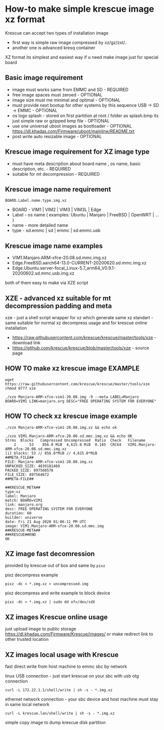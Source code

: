 # How-to make simple krescue image xz format

Krescue can accept two types of installation image

+ first way is simple raw image compressed by xz/gz/zst/..
+ another one is advanced kresq container

XZ format its simplest and easiest way if u need make image just for special board

## Basic image requirement

+ image must works same from EMMC and SD        - REQUIRED
+ free image spaces must zeroed	                - OPTIONAL
+ image size must me minimal and optimal        - OPTIONAL
+ must provide next bootup for other systems by
  this sequence USB -> SD -> EMMC               - OPTIONAL
+ os logo splash - stored on first partition 
  at root / folder as splash.bmp
  its just simple raw or gzipped bmp file       - OPTIONAL
+ use one universal uboot images as bootloader  - OPTIONAL
  https://dl.khadas.com/Firmware/uboot/mainline/README.txt
+ post write auto resizable image               - OPTIONAL

## Krescue image requirement for XZ image type

+ must have meta description	about
  board name , os name, basic description, etc. - REQUIRED
+ suitable for mt decompression                 - REQUIRED

## Krescue image name requirement

    BOARD.Label.name.type.img.xz

+ BOARD - VIM1 | VIM2 | VIM3 | VIM3L | Edge
+ Label - os name ( examples: Ubuntu | Manjaro | FreeBSD | OpenWRT | ... )
+ name  - more detailed name
+ type  - sd.emmc | sd | emmc | sd.emmc.usb

## Krescue image name examples

+ VIM1.Manjaro.ARM-xfce-20.08.sd.mmc.img.xz
+ Edge.FreeBSD.aarch64-13.0-CURRENT-20200620.sd.mmc.img.xz
+ Edge.Ubuntu.server-focal_Linux-5.7_arm64_V0.9.1-20200602.sd.mmc.usb.img.xz

both of them easy to make via XZE script

## XZE - advanced xz suitable for mt decompression padding and meta

xze - just a shell script wrapper for xz which generate same
xz standart - same suitable for normal xz decompress usage
and for krescue online installation

+ https://raw.githubusercontent.com/krescue/krescue/master/tools/xze - download link
+ https://github.com/krescue/krescue/blob/master/tools/xze - source page

## HOW TO make xz krescue image EXAMPLE

```
wget https://raw.githubusercontent.com/krescue/krescue/master/tools/xze
chmod 0777 xze

./xze Manjaro-ARM-xfce-vim1-20.08.img -9 --meta LABEL=Manjaro BOARD=VIM1 LINK=manjaro.org DESC="FREE OPERATING SYSTEM FOR EVERYONE"

```
## HOW TO check xz krescue image example


```
./xze Manjaro-ARM-xfce-vim1-20.08.img.xz && echo ok
```

```
./xze VIM1.Manjaro-ARM-xfce-20.08.sd.mmc.img.xz && echo OK
Strms  Blocks   Compressed Uncompressed  Ratio  Check   Filename
    2      53    856.0 MiB  4,615.0 MiB  0.185  CRC64   VIM1.Manjaro-ARM-xfce-20.08.sd.mmc.img.xz
[i] blocks: 53 // 856.0*MiB // 4,615.0*MiB
##META_FILE##
FILE: Manjaro-ARM-xfce-vim1-20.08.img.xz
UNPACKED_SIZE: 4839181469
PACKED_SIZE: 897560576
FILE_SIZE: 897564672
##META-FILE##

##KRESCUE_META##
type:xz
label: Manjaro
match: BOARD=VIM1
link: manjaro.org
desc: FREE OPERATING SYSTEM FOR EVERYONE
duration: 60
builder: universe
date: Fri 21 Aug 2020 01:06:11 PM UTC
image: VIM1.Manjaro-ARM-xfce-20.08.sd.mmc.img
##KRESCUE-META##
##KRESCUE##END
OK
```

## XZ image fast decomression

provided by krescue out of box and same by `pixz`

pixz decompress example

```
pixz -dc < *.img.xz > uncompressed.img
```

pixz decompress and write example to block device

```
pixz -dc < *.img.xz | sudo dd of=/dev/sdX
```

## XZ images Krescue online usage

just upload image to public storage https://dl.khadas.com/Firmware/Krescue/images/
or make redirect link to other trusted location

## XZ images local usage with Krescue

fast direct write from host machine to emmc sbc by network

linux USB connection - just start krescue on your sbc with usb otg connection

```
curl -L 172.22.1.1/shell/write | sh -s - *.img.xz
```

ethernet network connection - your sbc device and host machine must stay in same local network

```
curl -L krescue.lan/shell/write | sh -s - *.img.xz
```

simple copy image to dump krescue disk partition
